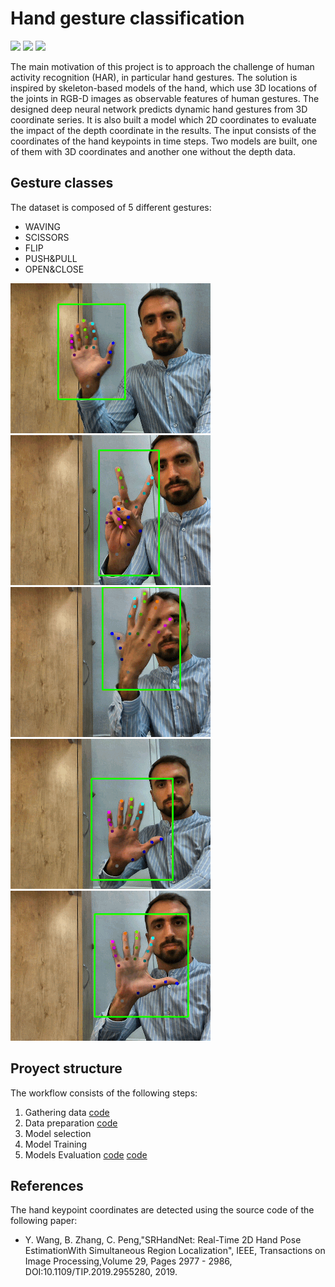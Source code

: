 # Hand gesture classification
<img src="https://img.shields.io/badge/TensorFlow%20-%23FF6F00.svg?&style=for-the-badge&logo=TensorFlow&logoColor=white" /> <img src="https://img.shields.io/badge/pandas%20-%23150458.svg?&style=for-the-badge&logo=pandas&logoColor=white" /> <img src="https://img.shields.io/badge/numpy%20-%23013243.svg?&style=for-the-badge&logo=numpy&logoColor=white" />

The main motivation of this project is to approach the challenge of human activity recognition (HAR), in particular hand gestures. The solution is inspired by skeleton-based models of the hand, which use 3D locations of the joints in RGB-D images as observable features of human gestures. The designed deep neural network predicts dynamic hand gestures from 3D coordinate series. It is also built a model which 2D coordinates to evaluate the impact of the depth coordinate in the results. The input consists of the coordinates of the hand keypoints in time steps. Two models are built, one of them with 3D coordinates and another one without the depth data.

## Gesture classes
The dataset is composed of 5 different gestures:
* WAVING                        
* SCISSORS
* FLIP
* PUSH&PULL
* OPEN&CLOSE

![Image 1](/images/WAVING.gif) ![Image 2](/images/SCISSORS.gif) ![Image 3](/images/FLIP.gif) ![Image 4](/images/PUSH&PULL.gif) ![Image 5](/images/OPEN&CLOSE.gif)

## Proyect structure
The workflow consists of the following steps:
1. Gathering data [code](/GatheringData.ipynb)
2. Data preparation [code](/DataPreparation.ipynb)
3. Model selection
4. Model Training
5. Models Evaluation [code](/3DModel.ipynb) [code](/2DModel.ipynb)

## References
The hand keypoint coordinates are detected using the source code of the following paper:
* Y. Wang, B. Zhang, C. Peng,"SRHandNet: Real-Time 2D Hand Pose EstimationWith Simultaneous Region Localization", IEEE, Transactions on Image Processing,Volume 29, Pages 2977 - 2986, DOI:10.1109/TIP.2019.2955280, 2019.
